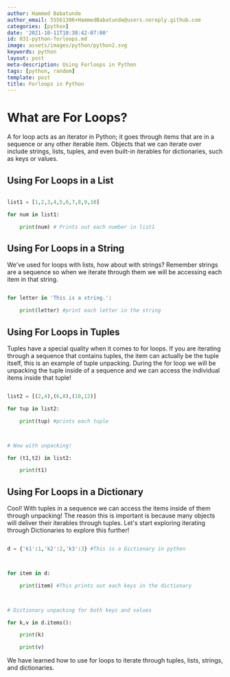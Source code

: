 ```yaml
---
author: Hammed Babatunde
author_email: 55561306+HammedBabatunde@users.noreply.github.com
categories: [python]
date: '2021-10-11T18:38:42-07:00'
id: 031-python-forloops.md
image: assets/images/python/python2.svg
keywords: python
layout: post
meta-description: Using Forloops in Python
tags: [python, random]
template: post
title: Forloops in Python
---
```




# What are For Loops?

A for loop acts as an iterator in Python; it goes through items that are in a sequence or any other iterable item. Objects that we can iterate over include strings, lists, tuples, and even built-in iterables for dictionaries, such as keys or values.



## Using For Loops in a List

```python

list1 = [1,2,3,4,5,6,7,8,9,10]

for num in list1:

    print(num) # Prints out each number in list1

```



## Using For Loops in a String 

We've used for loops with lists, how about with strings? Remember strings are a sequence so when we iterate through them we will be accessing each item in that string.

```python

for letter in 'This is a string.':

    print(letter) #print each letter in the string

```



## Using For Loops in Tuples

Tuples have a special quality when it comes to for loops. If you are iterating through a sequence that contains tuples, the item can actually be the tuple itself, this is an example of tuple unpacking. During the for loop we will be unpacking the tuple inside of a sequence and we can access the individual items inside that tuple!

```python

list2 = [(2,4),(6,8),(10,12)]

for tup in list2:

    print(tup) #prints each tuple



# Now with unpacking!

for (t1,t2) in list2:

    print(t1)

```

## Using For Loops in a Dictionary

Cool! With tuples in a sequence we can access the items inside of them through unpacking! The reason this is important is because many objects will deliver their iterables through tuples. Let's start exploring iterating through Dictionaries to explore this further!



```python

d = {'k1':1,'k2':2,'k3':3} #This is a Dictionary in python



for item in d:

    print(item) #This prints out each keys in the dictionary



# Dictionary unpacking for both keys and values

for k,v in d.items():

    print(k)

    print(v) 

```

We have learned how to use for loops to iterate through tuples, lists, strings, and dictionaries.
